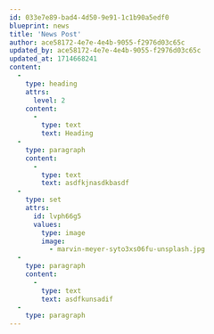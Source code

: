 ```yaml
---
id: 033e7e89-bad4-4d50-9e91-1c1b90a5edf0
blueprint: news
title: 'News Post'
author: ace58172-4e7e-4e4b-9055-f2976d03c65c
updated_by: ace58172-4e7e-4e4b-9055-f2976d03c65c
updated_at: 1714668241
content:
  -
    type: heading
    attrs:
      level: 2
    content:
      -
        type: text
        text: Heading
  -
    type: paragraph
    content:
      -
        type: text
        text: asdfkjnasdkbasdf
  -
    type: set
    attrs:
      id: lvph66g5
      values:
        type: image
        image:
          - marvin-meyer-syto3xs06fu-unsplash.jpg
  -
    type: paragraph
    content:
      -
        type: text
        text: asdfkunsadif
  -
    type: paragraph
---
```

